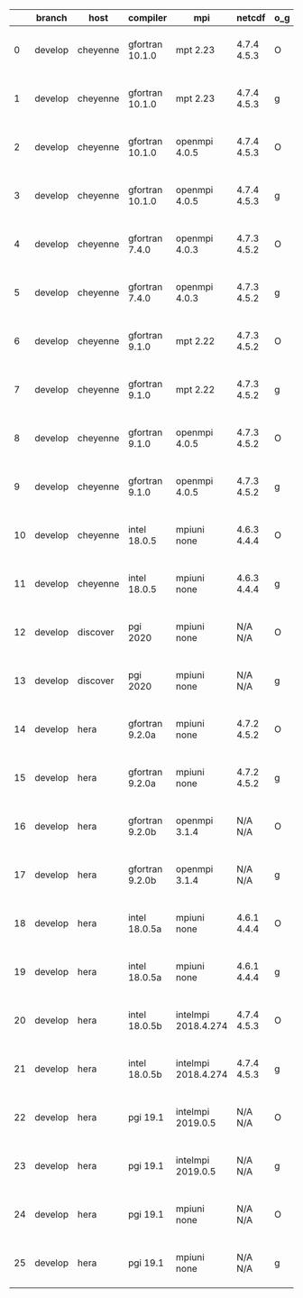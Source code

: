 |    | branch   | host     | compiler        | mpi                 | netcdf      | o_g   | os    | build   | u_pass   | u_fail   | s_pass   | s_fail   | e_pass   | e_fail   |   nuopc_pass |   nuopc_fail | artifacts_hash                                                                                                                                              | modified                  |
|----|----------|----------|-----------------|---------------------|-------------|-------|-------|---------|----------|----------|----------|----------|----------|----------|--------------|--------------|-------------------------------------------------------------------------------------------------------------------------------------------------------------|---------------------------|
|  0 | develop  | cheyenne | gfortran 10.1.0 | mpt 2.23            | 4.7.4 4.5.3 | O     | Linux | pass    | 13685    | 0        | 49       | 0        | 80       | 0        |           50 |            0 | [artifacts](https://github.com/esmf-org/esmf-test-artifacts/tree/3cacadc60878bae00e27fdc58548c62c9679e263/develop/cheyenne/gfortran/10.1.0/O/mpt/2.23)      | 2022-03-24 06:35:53 -0600 |
|  1 | develop  | cheyenne | gfortran 10.1.0 | mpt 2.23            | 4.7.4 4.5.3 | g     | Linux | pass    | 13685    | 0        | 49       | 0        | 80       | 0        |           50 |            0 | [artifacts](https://github.com/esmf-org/esmf-test-artifacts/tree/a8c2135d33e0c9f29fa76e31979561e76be9a53e/develop/cheyenne/gfortran/10.1.0/g/mpt/2.23)      | 2022-03-24 06:49:47 -0600 |
|  2 | develop  | cheyenne | gfortran 10.1.0 | openmpi 4.0.5       | 4.7.4 4.5.3 | O     | Linux | pass    | 13685    | 0        | 49       | 0        | 80       | 0        |           50 |            0 | [artifacts](https://github.com/esmf-org/esmf-test-artifacts/tree/21053c99e3842770f37c904662c81ad5ea3754d9/develop/cheyenne/gfortran/10.1.0/O/openmpi/4.0.5) | 2022-03-24 06:42:41 -0600 |
|  3 | develop  | cheyenne | gfortran 10.1.0 | openmpi 4.0.5       | 4.7.4 4.5.3 | g     | Linux | pass    | 13685    | 0        | 49       | 0        | 80       | 0        |           50 |            0 | [artifacts](https://github.com/esmf-org/esmf-test-artifacts/tree/7f15a75c31fdc60ed8f5b18d8576f3b026c4358f/develop/cheyenne/gfortran/10.1.0/g/openmpi/4.0.5) | 2022-03-24 06:55:56 -0600 |
|  4 | develop  | cheyenne | gfortran 7.4.0  | openmpi 4.0.3       | 4.7.3 4.5.2 | O     | Linux | pass    | 13685    | 0        | 49       | 0        | 80       | 0        |           50 |            0 | [artifacts](https://github.com/esmf-org/esmf-test-artifacts/tree/2a062eab8231a5242704ab7177e6e4ccee9a5d2c/develop/cheyenne/gfortran/7.4.0/O/openmpi/4.0.3)  | 2022-03-24 06:36:52 -0600 |
|  5 | develop  | cheyenne | gfortran 7.4.0  | openmpi 4.0.3       | 4.7.3 4.5.2 | g     | Linux | pass    | 13685    | 0        | 49       | 0        | 80       | 0        |           50 |            0 | [artifacts](https://github.com/esmf-org/esmf-test-artifacts/tree/1a08d15cdc95fb402f18c7e2e470d148dfdb57e0/develop/cheyenne/gfortran/7.4.0/g/openmpi/4.0.3)  | 2022-03-24 06:52:25 -0600 |
|  6 | develop  | cheyenne | gfortran 9.1.0  | mpt 2.22            | 4.7.3 4.5.2 | O     | Linux | pass    | 13685    | 0        | 49       | 0        | 80       | 0        |           50 |            0 | [artifacts](https://github.com/esmf-org/esmf-test-artifacts/tree/bd869a4372fe637c086d95bffe9beb684eae01b2/develop/cheyenne/gfortran/9.1.0/O/mpt/2.22)       | 2022-03-24 06:34:45 -0600 |
|  7 | develop  | cheyenne | gfortran 9.1.0  | mpt 2.22            | 4.7.3 4.5.2 | g     | Linux | pass    | 13685    | 0        | 49       | 0        | 80       | 0        |           50 |            0 | [artifacts](https://github.com/esmf-org/esmf-test-artifacts/tree/640c1d1701bde53a99f32a4a39959eb2d67b2f3e/develop/cheyenne/gfortran/9.1.0/g/mpt/2.22)       | 2022-03-24 06:48:51 -0600 |
|  8 | develop  | cheyenne | gfortran 9.1.0  | openmpi 4.0.5       | 4.7.3 4.5.2 | O     | Linux | pass    | 13685    | 0        | 49       | 0        | 80       | 0        |           50 |            0 | [artifacts](https://github.com/esmf-org/esmf-test-artifacts/tree/8872a5c7611a454568df1d492c8e5c5e88a7e3e2/develop/cheyenne/gfortran/9.1.0/O/openmpi/4.0.5)  | 2022-03-24 06:39:39 -0600 |
|  9 | develop  | cheyenne | gfortran 9.1.0  | openmpi 4.0.5       | 4.7.3 4.5.2 | g     | Linux | pass    | 13685    | 0        | 49       | 0        | 80       | 0        |           50 |            0 | [artifacts](https://github.com/esmf-org/esmf-test-artifacts/tree/a6292c096961a6691ae56e66d2a92e88910427fa/develop/cheyenne/gfortran/9.1.0/g/openmpi/4.0.5)  | 2022-03-24 06:53:50 -0600 |
| 10 | develop  | cheyenne | intel 18.0.5    | mpiuni none         | 4.6.3 4.4.4 | O     | Linux | pass    | 12158    | 0        | 8        | 0        | 43       | 0        |            0 |           50 | [artifacts](https://github.com/esmf-org/esmf-test-artifacts/tree/e319d99ad6f7f49ab65bc120afb6a03f6e0d356a/develop/cheyenne/intel/18.0.5/O/mpiuni/none)      | 2022-03-24 07:29:53 -0600 |
| 11 | develop  | cheyenne | intel 18.0.5    | mpiuni none         | 4.6.3 4.4.4 | g     | Linux | pass    | 12158    | 0        | 8        | 0        | 43       | 0        |            0 |           50 | [artifacts](https://github.com/esmf-org/esmf-test-artifacts/tree/fd661949aa00b1b4381bb76975c9fb29f1f57d11/develop/cheyenne/intel/18.0.5/g/mpiuni/none)      | 2022-03-24 07:42:29 -0600 |
| 12 | develop  | discover | pgi 2020        | mpiuni none         | N/A N/A     | O     | Linux | pass    | 11536    | 622      | 6        | 2        | 40       | 3        |            0 |           50 | [artifacts](https://github.com/esmf-org/esmf-test-artifacts/tree/744d38aff8f6c2a4c74fd6c1df7b12dfa0d4cbb8/develop/discover/pgi/2020/O/mpiuni/none)          | 2022-03-24 02:59:40 -0400 |
| 13 | develop  | discover | pgi 2020        | mpiuni none         | N/A N/A     | g     | Linux | pass    | 11536    | 622      | 4        | 4        | 40       | 3        |            0 |           50 | [artifacts](https://github.com/esmf-org/esmf-test-artifacts/tree/a11776790c1f83fdb23e2cab38d2df8f5f72a59f/develop/discover/pgi/2020/g/mpiuni/none)          | 2022-03-24 03:42:46 -0400 |
| 14 | develop  | hera     | gfortran 9.2.0a | mpiuni none         | 4.7.2 4.5.2 | O     | Linux | pass    | 12158    | 0        | 8        | 0        | 43       | 0        |            0 |           50 | [artifacts](https://github.com/esmf-org/esmf-test-artifacts/tree/960f42c4071036bedfae5e475de4e887f5e62c28/develop/hera/gfortran/9.2.0a/O/mpiuni/none)       | 2022-03-24 06:11:37 +0000 |
| 15 | develop  | hera     | gfortran 9.2.0a | mpiuni none         | 4.7.2 4.5.2 | g     | Linux | pass    | 12158    | 0        | 8        | 0        | 43       | 0        |            0 |           50 | [artifacts](https://github.com/esmf-org/esmf-test-artifacts/tree/1dbf8e25ffa033921353ea6d1c8ab97c93457079/develop/hera/gfortran/9.2.0a/g/mpiuni/none)       | 2022-03-24 06:29:26 +0000 |
| 16 | develop  | hera     | gfortran 9.2.0b | openmpi 3.1.4       | N/A N/A     | O     | Linux | pass    | 13685    | 0        | 49       | 0        | 80       | 0        |           50 |            0 | [artifacts](https://github.com/esmf-org/esmf-test-artifacts/tree/cf0fe3793d33ff98002086e248f3cc6dbce8a271/develop/hera/gfortran/9.2.0b/O/openmpi/3.1.4)     | 2022-03-24 06:25:50 +0000 |
| 17 | develop  | hera     | gfortran 9.2.0b | openmpi 3.1.4       | N/A N/A     | g     | Linux | pass    | 13685    | 0        | 49       | 0        | 80       | 0        |           50 |            0 | [artifacts](https://github.com/esmf-org/esmf-test-artifacts/tree/d2fa570a995a9db87373c894d4b7ed0e67b460cf/develop/hera/gfortran/9.2.0b/g/openmpi/3.1.4)     | 2022-03-24 06:45:41 +0000 |
| 18 | develop  | hera     | intel 18.0.5a   | mpiuni none         | 4.6.1 4.4.4 | O     | Linux | pass    | 12158    | 0        | 8        | 0        | 43       | 0        |            0 |           50 | [artifacts](https://github.com/esmf-org/esmf-test-artifacts/tree/de6bd07d229de5b1760ec735da8826ddf2689183/develop/hera/intel/18.0.5a/O/mpiuni/none)         | 2022-03-24 06:33:03 +0000 |
| 19 | develop  | hera     | intel 18.0.5a   | mpiuni none         | 4.6.1 4.4.4 | g     | Linux | pass    | 12158    | 0        | 8        | 0        | 43       | 0        |            0 |           50 | [artifacts](https://github.com/esmf-org/esmf-test-artifacts/tree/895ea991f96b688ef092447bc9f5a1b1aa68437a/develop/hera/intel/18.0.5a/g/mpiuni/none)         | 2022-03-24 06:49:01 +0000 |
| 20 | develop  | hera     | intel 18.0.5b   | intelmpi 2018.4.274 | 4.7.4 4.5.3 | O     | Linux | pass    | 13685    | 0        | 49       | 0        | 80       | 0        |           50 |            0 | [artifacts](https://github.com/esmf-org/esmf-test-artifacts/tree/305e0dde39766a5cf5af877dd3f4cf9623df2880/develop/hera/intel/18.0.5b/O/intelmpi/2018.4.274) | 2022-03-24 07:06:06 +0000 |
| 21 | develop  | hera     | intel 18.0.5b   | intelmpi 2018.4.274 | 4.7.4 4.5.3 | g     | Linux | pass    | 13685    | 0        | 49       | 0        | 80       | 0        |           50 |            0 | [artifacts](https://github.com/esmf-org/esmf-test-artifacts/tree/b10cb35019274937264370763557eab2a0c38af2/develop/hera/intel/18.0.5b/g/intelmpi/2018.4.274) | 2022-03-24 07:13:32 +0000 |
| 22 | develop  | hera     | pgi 19.1        | intelmpi 2019.0.5   | N/A N/A     | O     | Linux | pass    | fail     | fail     | fail     | fail     | fail     | fail     |            0 |            0 | [artifacts](https://github.com/esmf-org/esmf-test-artifacts/tree/9d25e869474e22e48deda732c0e4b31cedabc730/develop/hera/pgi/19.1/O/intelmpi/2019.0.5)        | 2022-03-24 08:37:05 +0000 |
| 23 | develop  | hera     | pgi 19.1        | intelmpi 2019.0.5   | N/A N/A     | g     | Linux | pass    | fail     | fail     | fail     | fail     | fail     | fail     |            0 |            0 | [artifacts](https://github.com/esmf-org/esmf-test-artifacts/tree/18984dd10d4035105de4f2f5b1124738ecf1d2cb/develop/hera/pgi/19.1/g/intelmpi/2019.0.5)        | 2022-03-24 08:57:42 +0000 |
| 24 | develop  | hera     | pgi 19.1        | mpiuni none         | N/A N/A     | O     | Linux | pass    | 11536    | 622      | 6        | 2        | 40       | 3        |            0 |           50 | [artifacts](https://github.com/esmf-org/esmf-test-artifacts/tree/a66fa02e23e6539d7505e3557e5ce3f8eb719c39/develop/hera/pgi/19.1/O/mpiuni/none)              | 2022-03-24 07:26:33 +0000 |
| 25 | develop  | hera     | pgi 19.1        | mpiuni none         | N/A N/A     | g     | Linux | pass    | 11536    | 622      | 4        | 4        | 40       | 3        |            0 |           50 | [artifacts](https://github.com/esmf-org/esmf-test-artifacts/tree/8af3c804a45d85ca8d522ec5accf34434c056695/develop/hera/pgi/19.1/g/mpiuni/none)              | 2022-03-24 07:50:02 +0000 |